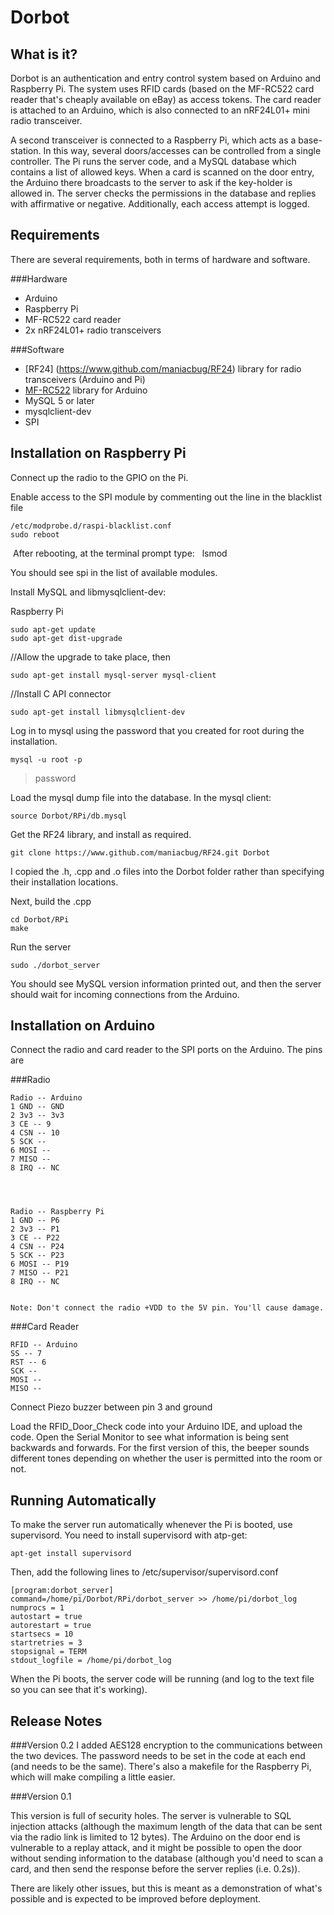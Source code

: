Dorbot
======

What is it?
------------

Dorbot is an authentication and entry control system based on Arduino and Raspberry Pi. The system uses RFID cards (based on the MF-RC522 card reader that's cheaply available on eBay) as access tokens. The card reader is attached to an Arduino, which is also connected to an nRF24L01+ mini radio transceiver. 

A second transceiver is connected to a Raspberry Pi, which acts as a base-station. In this way, several doors/accesses can be controlled from a single controller. The Pi runs the server code, and a MySQL database which contains a list of allowed keys. When a card is scanned on the door entry, the Arduino there broadcasts to the server to ask if the key-holder is allowed in. The server checks the permissions in the database and replies with affirmative or negative. Additionally, each access attempt is logged.

Requirements
------------

There are several requirements, both in terms of hardware and software. 

###Hardware

* Arduino
* Raspberry Pi
* MF-RC522 card reader
* 2x nRF24L01+ radio transceivers

###Software

* [RF24] (https://www.github.com/maniacbug/RF24) library for radio transceivers (Arduino and Pi)
* [MF-RC522](https://github.com/miguelbalboa/rfid) library for Arduino 
* MySQL 5 or later
* mysqlclient-dev
* SPI


Installation on Raspberry Pi
----------------------------
Connect up the radio to the GPIO on the Pi. 

Enable access to the SPI module by commenting out the line in the blacklist file

	/etc/modprobe.d/raspi-blacklist.conf
	sudo reboot

 After rebooting, at the terminal prompt type:
 
	lsmod
	
You should see spi in the list of available modules.


Install MySQL and libmysqlclient-dev:

Raspberry Pi

	sudo apt-get update
	sudo apt-get dist-upgrade

//Allow the upgrade to take place, then

	sudo apt-get install mysql-server mysql-client

//Install C API connector

	sudo apt-get install libmysqlclient-dev

Log in to mysql using the password that you created for root during the installation.

	mysql -u root -p
	
>password

	
Load the mysql dump file into the database. In the mysql client:

	source Dorbot/RPi/db.mysql

Get the RF24 library, and install as required.

	git clone https://www.github.com/maniacbug/RF24.git Dorbot

I copied the .h, .cpp and .o files into the Dorbot folder rather than specifying their installation locations.

Next, build the .cpp

	cd Dorbot/RPi
	make
	
Run the server 

	sudo ./dorbot_server

You should see MySQL version information printed out, and then the server should wait for incoming connections from the Arduino.

Installation on Arduino
-----------------------

Connect the radio and card reader to the SPI ports on the Arduino. The pins are

###Radio

	Radio -- Arduino
	1 GND -- GND  
	2 3v3 -- 3v3
	3 CE -- 9
	4 CSN -- 10
	5 SCK -- 
	6 MOSI -- 
	7 MISO -- 
	8 IRQ -- NC

	
	
	
	Radio -- Raspberry Pi
	1 GND -- P6  
	2 3v3 -- P1
	3 CE -- P22
	4 CSN -- P24
	5 SCK -- P23
	6 MOSI -- P19
	7 MISO -- P21
	8 IRQ -- NC
	

	Note: Don't connect the radio +VDD to the 5V pin. You'll cause damage.

###Card Reader

	RFID -- Arduino
	SS -- 7
	RST -- 6
	SCK -- 
	MOSI --
	MISO --
	
Connect Piezo buzzer between pin 3 and ground

Load the RFID_Door_Check code into your Arduino IDE, and upload the code. Open the Serial Monitor to see what information is being sent backwards and forwards. For the first version of this, the beeper sounds different tones depending on whether the user is permitted into the room or not. 


Running Automatically
---------------------

To make the server run automatically whenever the Pi is booted, use supervisord. You need to install supervisord with atp-get:

	apt-get install supervisord

Then, add the following lines to /etc/supervisor/supervisord.conf

	[program:dorbot_server]
	command=/home/pi/Dorbot/RPi/dorbot_server >> /home/pi/dorbot_log
	numprocs = 1
	autostart = true
	autorestart = true
	startsecs = 10
	startretries = 3
	stopsignal = TERM
	stdout_logfile = /home/pi/dorbot_log 

When the Pi boots, the server code will be running (and log to the text file so you can see that it's working).



Release Notes
-------------

###Version 0.2
I added AES128 encryption to the communications between the two devices. The password needs to be set in the code at each end (and needs to be the same). There's also a makefile for the Raspberry Pi, which will make compiling a little easier. 


###Version 0.1

This version is full of security holes. The server is vulnerable to SQL injection attacks (although the maximum length of the data that can be sent via the radio link is limited to 12 bytes). The Arduino on the door end is vulnerable to a replay attack, and it might be possible to open the door without sending information to the database (although you'd need to scan a card, and then send the response before the server replies (i.e. 0.2s)).

There are likely other issues, but this is meant as a demonstration of what's possible and is expected to be improved before deployment.
